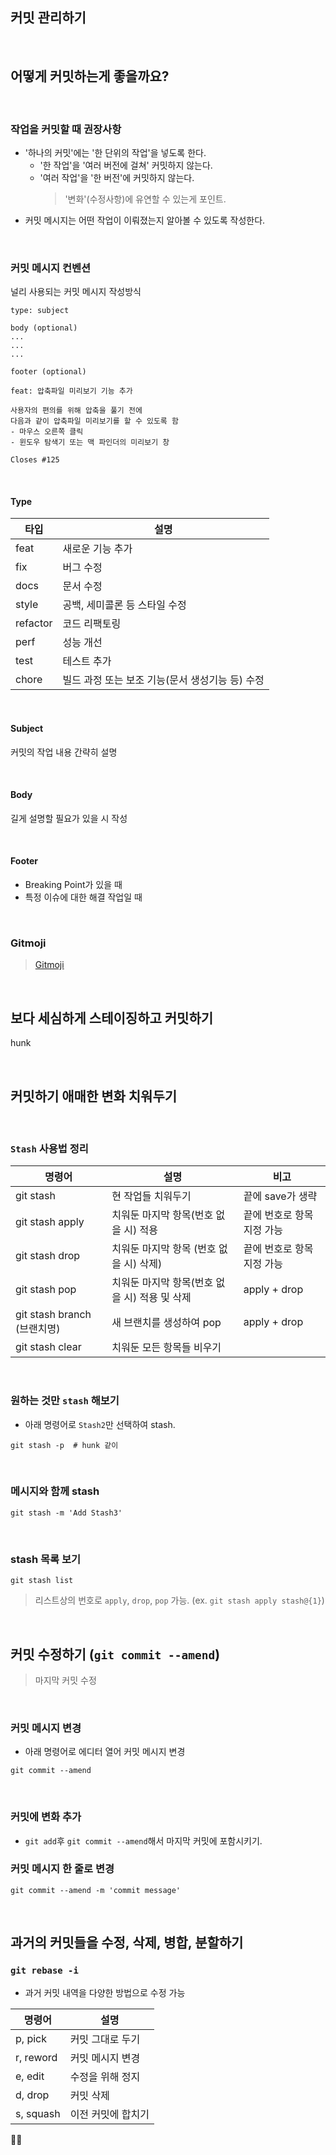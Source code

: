 ## 커밋 관리하기

<br />

## 어떻게 커밋하는게 좋을까요?

<br />

### 작업을 커밋할 때 권장사항

- '하나의 커밋'에는 '한 단위의 작업'을 넣도록 한다.
  - '한 작업'을 '여러 버전에 걸쳐' 커밋하지 않는다.
  - '여러 작업'을 '한 버전'에 커밋하지 않는다.
    > '변화'(수정사항)에 유연할 수 있는게 포인트.
- 커밋 메시지는 어떤 작업이 이뤄졌는지 알아볼 수 있도록 작성한다.

<br />

### 커밋 메시지 컨벤션

널리 사용되는 커밋 메시지 작성방식

```
type: subject

body (optional)
...
...
...

footer (optional)
```

```
feat: 압축파일 미리보기 기능 추가

사용자의 편의를 위해 압축을 풀기 전에
다음과 같이 압축파일 미리보기를 할 수 있도록 함
- 마우스 오른쪽 클릭
- 윈도우 탐색기 또는 맥 파인더의 미리보기 창

Closes #125
```

<br />

#### Type

| 타입     | 설명                                            |
| -------- | ----------------------------------------------- |
| feat     | 새로운 기능 추가                                |
| fix      | 버그 수정                                       |
| docs     | 문서 수정                                       |
| style    | 공백, 세미콜론 등 스타일 수정                   |
| refactor | 코드 리팩토링                                   |
| perf     | 성능 개선                                       |
| test     | 테스트 추가                                     |
| chore    | 빌드 과정 또는 보조 기능(문서 생성기능 등) 수정 |

<br />

#### Subject

커밋의 작업 내용 간략히 설명

<br />

#### Body

길게 설명할 필요가 있을 시 작성

<br />

#### Footer

- Breaking Point가 있을 때
- 특정 이슈에 대한 해결 작업일 때

<br />

### Gitmoji

> [Gitmoji](https://gitmoji.dev/)

<br />

## 보다 세심하게 스테이징하고 커밋하기

hunk

<br />

## 커밋하기 애매한 변화 치워두기

<br />

### `Stash` 사용법 정리

| 명령어                      | 설명                                          | 비고                       |
| --------------------------- | --------------------------------------------- | -------------------------- |
| git stash                   | 현 작업들 치워두기                            | 끝에 save가 생략           |
| git stash apply             | 치워둔 마지막 항목(번호 없을 시) 적용         | 끝에 번호로 항목 지정 가능 |
| git stash drop              | 치워둔 마지막 항목 (번호 없을 시) 삭제)       | 끝에 번호로 항목 지정 가능 |
| git stash pop               | 치워둔 마지막 항목(번호 없을 시) 적용 및 삭제 | apply + drop               |
| git stash branch (브랜치명) | 새 브랜치를 생성하여 pop                      | apply + drop               |
| git stash clear             | 치워둔 모든 항목들 비우기                     |                            |

<br />

### 원하는 것만 `stash` 해보기

- 아래 명령어로 `Stash2`만 선택하여 stash.

```
git stash -p  # hunk 같이
```

<br />

### 메시지와 함께 stash

```
git stash -m 'Add Stash3'
```

<br />

### stash 목록 보기

```
git stash list
```

> 리스트상의 번호로 `apply`, `drop`, `pop` 가능. (ex. `git stash apply stash@{1}`)

<br />

## 커밋 수정하기 (`git commit --amend`)

> 마지막 커밋 수정

<br />

### 커밋 메시지 변경

- 아래 명령어로 에디터 열어 커밋 메시지 변경

```
git commit --amend
```

<br />

### 커밋에 변화 추가

- `git add`후 `git commit --amend`해서 마지막 커밋에 포함시키기.

### 커밋 메시지 한 줄로 변경

```
git commit --amend -m 'commit message'
```

<br />

## 과거의 커밋들을 수정, 삭제, 병합, 분할하기

### `git rebase -i`

- 과거 커밋 내역을 다양한 방법으로 수정 가능

| 명령어    | 설명               |
| --------- | ------------------ |
| p, pick   | 커밋 그대로 두기   |
| r, reword | 커밋 메시지 변경   |
| e, edit   | 수정을 위해 정지   |
| d, drop   | 커밋 삭제          |
| s, squash | 이전 커밋에 합치기 |

👍🏻
